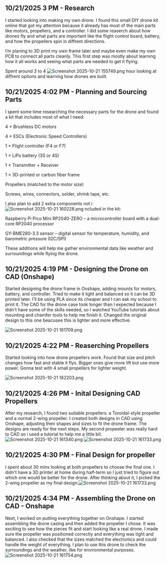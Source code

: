 <!--
  ===================    !!READ THIS NOTICE!!   ====================
  DO NOT edit this file manually. Your changes WILL BE OVERWRITTEN!
  This journal is auto generated and updated by Hack Club Blueprint.
  To edit this file, please edit your journal entries on Blueprint.
  ==================================================================
-->

## 10/21/2025 3 PM - Research  

I started looking into making my own drone. I found this small DIY drone kit online that got my attention because it already has most of the main parts like motors, propellers, and a controller. I did some reaserch about how drones fly and what parts are important like the flight control board, battery, and how the propellers spin in diffrent directions.

I’m planing to 3D print my own frame later and maybe even make my own PCB to connect all parts cleanly. This first step was mostly about learning how it all works and seeing what parts are needed to get it flying.

Spent around 3 to 4 ![Screenshot 2025-10-21 155749.png](https://blueprint.hackclub.com/user-attachments/blobs/proxy/eyJfcmFpbHMiOnsiZGF0YSI6Mzk4NSwicHVyIjoiYmxvYl9pZCJ9fQ==--b376e2173ae73414502561650d5a479675ec46fb/Screenshot%202025-10-21%20155749.png)
 hour looking at diffrent options and learning how drones are built.  

## 10/21/2025 4:02 PM - Planning and Sourcing Parts  

I spent some time researching the necessary parts for the drone and found a kit that includes most of what I need:

4 × Brushless DC motors

4 × ESCs (Electronic Speed Controllers)

1 × Flight controller (F4 or F7)

1 × LiPo battery (3S or 4S)

1 × Transmitter + Receiver

1 × 3D-printed or carbon fiber frame

Propellers (matched to the motor size)

Screws, wires, connectors, solder, shrink tape, etc.

I also plan to add 2 extra components not i![Screenshot 2025-10-21 160228.png](https://blueprint.hackclub.com/user-attachments/blobs/proxy/eyJfcmFpbHMiOnsiZGF0YSI6Mzk5OCwicHVyIjoiYmxvYl9pZCJ9fQ==--6f6bdbaba58f9a2428a9b1f21114a9e67b890ed4/Screenshot%202025-10-21%20160228.png)
ncluded in the kit:

Raspberry Pi Pico Mini RP2040-ZERO – a microcontroller board with a dual-core RP2040 processor

GY-BME280-3.3 sensor – digital sensor for temperature, humidity, and barometric pressure (I2C/SPI)

These additions will help me gather environmental data like weather and surroundings while flying the drone.  

## 10/21/2025 4:19 PM - Designing the Drone on CAD (Onshape)  

Started designing the drone frame in Onshape, adding mounts for motors, battery, and controller. Tried to make it light and balanced so it can be 3D printed later. I’ll be using PLA since its cheaper and I can ask my school to print it. The CAD for the drone case took longer than I expected because I didn’t have some of the skills needed, so I watched YouTube tutorials about mounting and chamfer tools to help me finish it. Changed the original design to this one beacusee this is lighter and more effective. 

![Screenshot 2025-10-21 161709.png](https://blueprint.hackclub.com/user-attachments/blobs/proxy/eyJfcmFpbHMiOnsiZGF0YSI6Mzk4NywicHVyIjoiYmxvYl9pZCJ9fQ==--0ad07cc4536efabc97eb13c12f8337b5a8e5832d/Screenshot%202025-10-21%20161709.png)
  

## 10/21/2025 4:22 PM - Reaserching Propellers  

Started looking into how drone propellers work. Found that size and pitch changes how fast and stable it flys. Bigger ones give more lift but use more power. Gonna test with 4 small propellers for lighter weight.

![Screenshot 2025-10-21 162203.png](https://blueprint.hackclub.com/user-attachments/blobs/proxy/eyJfcmFpbHMiOnsiZGF0YSI6Mzk4OSwicHVyIjoiYmxvYl9pZCJ9fQ==--f2acfbe977477ebe193623cc27aa058e9e8bb65c/Screenshot%202025-10-21%20162203.png)
  

## 10/21/2025 4:26 PM - Inital Designing CAD Propellers  

After my research, I found two suitable propellers: a Toroidal-style propeller and a normal 2-wing propeller. I created both designs in CAD using Onshape, adjusting their shapes and sizes to fit the drone frame. The designs are ready for the next steps. My second propeeler was really hard to CAD so i used a tutorial to help me a little bit. ![Screenshot 2025-10-21 161340.png](https://blueprint.hackclub.com/user-attachments/blobs/proxy/eyJfcmFpbHMiOnsiZGF0YSI6Mzk5MSwicHVyIjoiYmxvYl9pZCJ9fQ==--c8aa0a69523a67f940c3b4d2889be47bbcd102a9/Screenshot%202025-10-21%20161340.png)
![Screenshot 2025-10-21 161733.png](https://blueprint.hackclub.com/user-attachments/blobs/proxy/eyJfcmFpbHMiOnsiZGF0YSI6Mzk5MCwicHVyIjoiYmxvYl9pZCJ9fQ==--feaeea49fd4e37c833cde6867d7f9ffaa6d5a331/Screenshot%202025-10-21%20161733.png)
  

## 10/21/2025 4:30 PM - Final Design for propeller   

I spent about 30 mins looking at both propellers to choose the final one. I didn’t have a 3D printer at home during half-term so I just tried to figure out which one would be better for the drone. After thinking about it, I picked the 2-wing propeller as my final design.![Screenshot 2025-10-21 161733.png](https://blueprint.hackclub.com/user-attachments/blobs/proxy/eyJfcmFpbHMiOnsiZGF0YSI6Mzk5NiwicHVyIjoiYmxvYl9pZCJ9fQ==--87b9343c5a2b54bfdee97977d8eb23b88ef59889/Screenshot%202025-10-21%20161733.png)
  

## 10/21/2025 4:34 PM - Assembling the Drone on CAD - Onshape  

Next, I worked on putting everything together on Onshape. I started assembling the drone casing and then added the propeller I chose. It was exciting to see how the pieces fit and start looking like a real drone. I made sure the propeller was positioned correctly and everything was tight and balanced. I also checked that the sizes matched the electronics and could handle the weight of everything. I plan to use this drone to check the surroundings and the weather, like for environmental purposes.
![Screenshot 2025-10-21 161754.png](https://blueprint.hackclub.com/user-attachments/blobs/proxy/eyJfcmFpbHMiOnsiZGF0YSI6Mzk5NywicHVyIjoiYmxvYl9pZCJ9fQ==--8e9eaba184c71712c823b72e8e869963f943b8b9/Screenshot%202025-10-21%20161754.png)  

